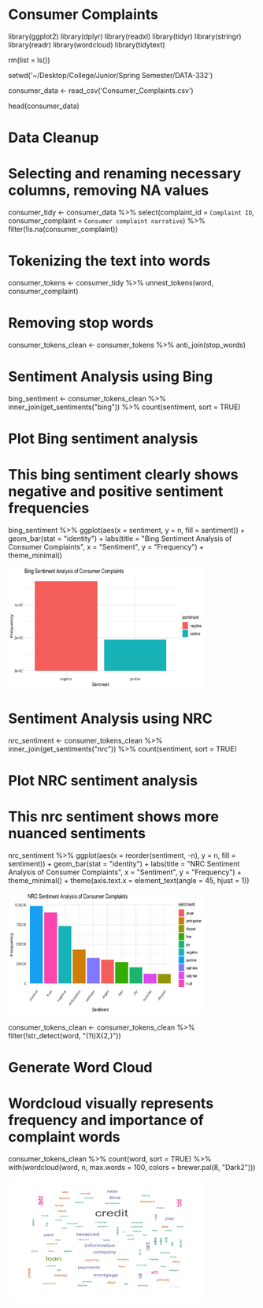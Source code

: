 # **Consumer Complaints**

library(ggplot2)
library(dplyr)
library(readxl)
library(tidyr)
library(stringr)
library(readr)
library(wordcloud)
library(tidytext)

rm(list = ls())

setwd('~/Desktop/College/Junior/Spring Semester/DATA-332')

consumer_data <- read_csv('Consumer_Complaints.csv')

head(consumer_data)

# Data Cleanup
# Selecting and renaming necessary columns, removing NA values
consumer_tidy <- consumer_data %>%
  select(complaint_id = `Complaint ID`, consumer_complaint = `Consumer complaint narrative`) %>%
  filter(!is.na(consumer_complaint))

# Tokenizing the text into words
consumer_tokens <- consumer_tidy %>%
  unnest_tokens(word, consumer_complaint)

# Removing stop words
consumer_tokens_clean <- consumer_tokens %>%
  anti_join(stop_words)

# Sentiment Analysis using Bing
bing_sentiment <- consumer_tokens_clean %>%
  inner_join(get_sentiments("bing")) %>%
  count(sentiment, sort = TRUE)

# Plot Bing sentiment analysis
# This bing sentiment clearly shows negative and positive sentiment frequencies 
bing_sentiment %>%
  ggplot(aes(x = sentiment, y = n, fill = sentiment)) +
  geom_bar(stat = "identity") +
  labs(title = "Bing Sentiment Analysis of Consumer Complaints",
       x = "Sentiment",
       y = "Frequency") +
  theme_minimal()

<img src="chapter_2/bingSentiment.png" height = 250 width = 400>

# Sentiment Analysis using NRC
nrc_sentiment <- consumer_tokens_clean %>%
  inner_join(get_sentiments("nrc")) %>%
  count(sentiment, sort = TRUE)

# Plot NRC sentiment analysis
# This nrc sentiment shows more nuanced sentiments
nrc_sentiment %>%
  ggplot(aes(x = reorder(sentiment, -n), y = n, fill = sentiment)) +
  geom_bar(stat = "identity") +
  labs(title = "NRC Sentiment Analysis of Consumer Complaints",
       x = "Sentiment",
       y = "Frequency") +
  theme_minimal() +
  theme(axis.text.x = element_text(angle = 45, hjust = 1))

<img src="chapter_2/nrcSentiment.png" height = 250 width = 400>

consumer_tokens_clean <- consumer_tokens_clean %>%
  filter(!str_detect(word, "(?i)X{2,}"))

# Generate Word Cloud
# Wordcloud visually represents frequency and importance of complaint words 
consumer_tokens_clean %>%
  count(word, sort = TRUE) %>%
  with(wordcloud(word, n, max.words = 100, colors = brewer.pal(8, "Dark2")))

<img src="chapter_2/wordcloud.png" height = 250 width = 400>
